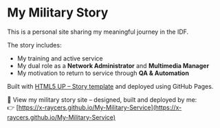 # My Military Story

This is a personal site sharing my meaningful journey in the IDF.

The story includes:
- My training and active service  
- My dual role as a **Network Administrator** and **Multimedia Manager**  
- My motivation to return to service through **QA & Automation**

Built with [HTML5 UP – Story template](https://html5up.net/story) and deployed using GitHub Pages.

🔗 View my military story site – designed, built and deployed by me:  
👉 [https://x-raycers.github.io/My-Military-Service](https://x-raycers.github.io/My-Military-Service)
